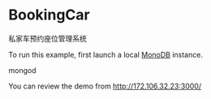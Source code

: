 # BookingCar
私家车预约座位管理系统

To run this example, first launch a local [MonoDB](https://www.mongodb.org/) instance.

mongod

You can review the demo from http://172.106.32.23:3000/




